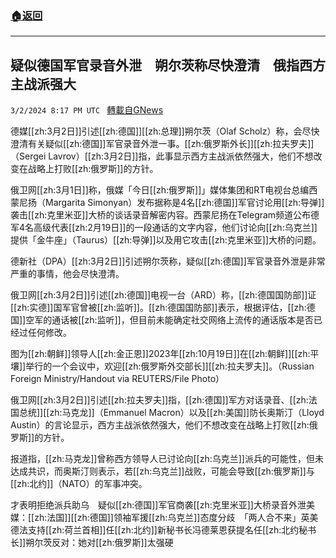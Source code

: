 ###  [:house:返回](README.md)
---


## 疑似德国军官录音外泄　朔尔茨称尽快澄清　俄指西方主战派强大
`3/2/2024 8:17 PM UTC ` [轉載自GNews](https://gnews.org/articles/2359592)

德媒[[zh:3月2日]]引述[[zh:德国]][[zh:总理]]朔尔茨（Olaf Scholz）称，会尽快澄清有关疑似[[zh:德国]]军官录音外泄一事。[[zh:俄罗斯外长]][[zh:拉夫罗夫]]（Sergei Lavrov）[[zh:3月2日]]指，此事显示西方主战派依然强大，他们不想改变在战略上打败[[zh:俄罗斯]]的方针。

俄卫网[[zh:3月1日]]称，俄媒「今日[[zh:俄罗斯]]」媒体集团和RT电视台总编西蒙尼扬（Margarita Simonyan）发布据称是4名[[zh:德国]]军官讨论用[[zh:导弹]]袭击[[zh:克里米亚]]大桥的谈话录音解密内容。西蒙尼扬在Telegram频道公布德军4名高级代表[[zh:2月19日]]的一段通话的文字内容，他们讨论向[[zh:乌克兰]]提供「金牛座」（Taurus）[[zh:导弹]]以及用它攻击[[zh:克里米亚]]大桥的问题。

德新社（DPA）[[zh:3月2日]]引述朔尔茨称，疑似[[zh:德国]]军官录音外泄是非常严重的事情，他会尽快澄清。

俄卫网[[zh:3月2日]]引述[[zh:德国]]电视一台（ARD）称，[[zh:德国国防部]]证[[zh:实德]]国军官曾被[[zh:监听]]。[[zh:德国国防部]]表示，根据评估，[[zh:德国]]空军的通话被[[zh:监听]]，但目前未能确定社交网络上流传的通话版本是否已经过任何修改。

图为[[zh:朝鲜]]领导人[[zh:金正恩]]2023年[[zh:10月19日]]在[[zh:朝鲜]][[zh:平壤]]举行的一个会议中，欢迎[[zh:俄罗斯外交部长]][[zh:拉夫罗夫]]。（Russian Foreign Ministry/Handout via REUTERS/File Photo）

俄卫网[[zh:3月2日]]引述[[zh:拉夫罗夫]]指，[[zh:德国]]军方对话录音、[[zh:法国总统]][[zh:马克龙]]（Emmanuel Macron）以及[[zh:美国]]防长奥斯汀（Lloyd Austin）的言论显示，西方主战派依然强大，他们不想改变在战略上打败[[zh:俄罗斯]]的方针。

报道指，[[zh:马克龙]]曾称西方领导人已讨论向[[zh:乌克兰]]派兵的可能性，但未达成共识，而奥斯汀则表示，若[[zh:乌克兰]]战败，可能会导致[[zh:俄罗斯]]与[[zh:北约]]（NATO）的军事冲突。

才表明拒绝派兵助乌　疑似[[zh:德国]]军官商袭[[zh:克里米亚]]大桥录音外泄美媒：[[zh:法国]][[zh:德国]]领袖军援[[zh:乌克兰]]态度分歧　「两人合不来」英美德法支持[[zh:荷兰首相]]任[[zh:北约]]新秘书长冯德莱恩获提名任[[zh:北约秘书长]]朔尔茨反对：她对[[zh:俄罗斯]]太强硬

